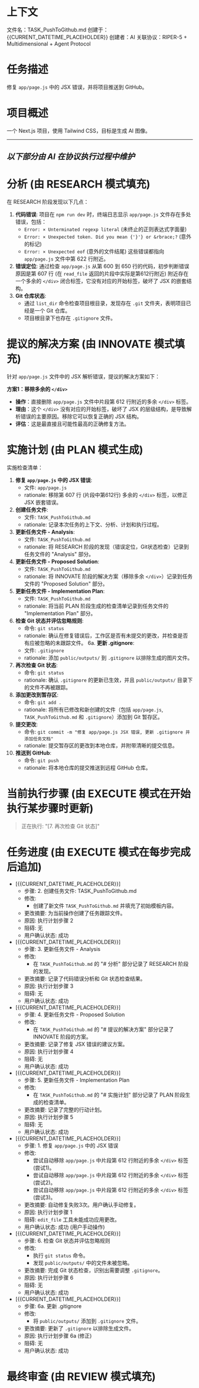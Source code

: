 # 上下文
文件名：TASK_PushToGithub.md
创建于：{{CURRENT_DATETIME_PLACEHOLDER}}
创建者：AI
关联协议：RIPER-5 + Multidimensional + Agent Protocol 

# 任务描述
修复 `app/page.js` 中的 JSX 错误，并将项目推送到 GitHub。

# 项目概述
一个 Next.js 项目，使用 Tailwind CSS，目标是生成 AI 图像。

---
*以下部分由 AI 在协议执行过程中维护*
---

# 分析 (由 RESEARCH 模式填充)
在 RESEARCH 阶段发现以下几点：
1.  **代码错误**: 项目在 `npm run dev` 时，终端日志显示 `app/page.js` 文件存在多处错误，包括：
    *   `Error: × Unterminated regexp literal` (未终止的正则表达式字面量)
    *   `Error: × Unexpected token. Did you mean {'}'} or &rbrace;?` (意外的标记)
    *   `Error: × Unexpected eof` (意外的文件结尾)
    这些错误都指向 `app/page.js` 文件中第 622 行附近。
2.  **错误定位**: 通过检查 `app/page.js` 从第 600 到 650 行的代码，初步判断错误原因是第 607 行 (在 `read_file` 返回的片段中实际是第612行附近) 附近存在一个多余的 `</div>` 闭合标签，它没有对应的开始标签，破坏了 JSX 的嵌套结构。
3.  **Git 仓库状态**:
    *   通过 `list_dir` 命令检查项目根目录，发现存在 `.git` 文件夹，表明项目已经是一个 Git 仓库。
    *   项目根目录下也存在 `.gitignore` 文件。

# 提议的解决方案 (由 INNOVATE 模式填充)
针对 `app/page.js` 文件中的 JSX 解析错误，提议的解决方案如下：

**方案1：移除多余的 `</div>`**
-   **操作**：直接删除 `app/page.js` 文件中片段第 612 行附近的多余 `</div>` 标签。
-   **理由**：这个 `</div>` 没有对应的开始标签，破坏了 JSX 的层级结构，是导致解析错误的主要原因。移除它可以恢复正确的 JSX 结构。
-   **评估**：这是最直接且可能性最高的正确修复方法。

# 实施计划 (由 PLAN 模式生成)
实施检查清单：
1.  **修复 `app/page.js` 中的 JSX 错误**:
    *   文件: `app/page.js`
    *   rationale: 移除第 607 行 (片段中第612行) 多余的 `</div>` 标签，以修正 JSX 嵌套错误。
2.  **创建任务文件**:
    *   文件: `TASK_PushToGithub.md`
    *   rationale: 记录本次任务的上下文、分析、计划和执行过程。
3.  **更新任务文件 - Analysis**:
    *   文件: `TASK_PushToGithub.md`
    *   rationale: 将 RESEARCH 阶段的发现（错误定位，Git状态检查）记录到任务文件的 "Analysis" 部分。
4.  **更新任务文件 - Proposed Solution**:
    *   文件: `TASK_PushToGithub.md`
    *   rationale: 将 INNOVATE 阶段的解决方案（移除多余 `</div>`）记录到任务文件的 "Proposed Solution" 部分。
5.  **更新任务文件 - Implementation Plan**:
    *   文件: `TASK_PushToGithub.md`
    *   rationale: 将当前 PLAN 阶段生成的检查清单记录到任务文件的 "Implementation Plan" 部分。
6.  **检查 Git 状态并评估忽略规则**:
    *   命令: `git status`
    *   rationale: 确认在修复错误后，工作区是否有未提交的更改，并检查是否有应被忽略的未跟踪文件。
6a. **更新 .gitignore**:
    *   文件: `.gitignore`
    *   rationale: 添加 `public/outputs/` 到 `.gitignore` 以排除生成的图片文件。
7.  **再次检查 Git 状态**:
    *   命令: `git status`
    *   rationale: 确认 `.gitignore` 的更新已生效，并且 `public/outputs/` 目录下的文件不再被跟踪。
8.  **添加更改到暂存区**:
    *   命令: `git add .`
    *   rationale: 将所有已修改和新创建的文件（包括 `app/page.js`, `TASK_PushToGithub.md` 和 `.gitignore`）添加到 Git 暂存区。
9.  **提交更改**:
    *   命令: `git commit -m "修复 app/page.js JSX 错误, 更新 .gitignore 并添加任务文档"`
    *   rationale: 提交暂存区的更改到本地仓库，并附带清晰的提交信息。
10. **推送到 GitHub**:
    *   命令: `git push`
    *   rationale: 将本地仓库的提交推送到远程 GitHub 仓库。

# 当前执行步骤 (由 EXECUTE 模式在开始执行某步骤时更新)
> 正在执行: "[7. 再次检查 Git 状态]"

# 任务进度 (由 EXECUTE 模式在每步完成后追加)
*   [{{CURRENT_DATETIME_PLACEHOLDER}}]
    *   步骤: 2. 创建任务文件: TASK_PushToGithub.md
    *   修改:
        *   创建了新文件 `TASK_PushToGithub.md` 并填充了初始模板内容。
    *   更改摘要: 为当前操作创建了任务跟踪文件。
    *   原因: 执行计划步骤 2
    *   阻碍: 无
    *   用户确认状态: 成功
*   [{{CURRENT_DATETIME_PLACEHOLDER}}]
    *   步骤: 3. 更新任务文件 - Analysis
    *   修改:
        *   在 `TASK_PushToGithub.md` 的 "# 分析" 部分记录了 RESEARCH 阶段的发现。
    *   更改摘要: 记录了代码错误分析和 Git 状态检查结果。
    *   原因: 执行计划步骤 3
    *   阻碍: 无
    *   用户确认状态: 成功
*   [{{CURRENT_DATETIME_PLACEHOLDER}}]
    *   步骤: 4. 更新任务文件 - Proposed Solution
    *   修改:
        *   在 `TASK_PushToGithub.md` 的 "# 提议的解决方案" 部分记录了 INNOVATE 阶段的方案。
    *   更改摘要: 记录了修复 JSX 错误的建议方案。
    *   原因: 执行计划步骤 4
    *   阻碍: 无
    *   用户确认状态: 成功
*   [{{CURRENT_DATETIME_PLACEHOLDER}}]
    *   步骤: 5. 更新任务文件 - Implementation Plan
    *   修改:
        *   在 `TASK_PushToGithub.md` 的 "# 实施计划" 部分记录了 PLAN 阶段生成的检查清单。
    *   更改摘要: 记录了完整的行动计划。
    *   原因: 执行计划步骤 5
    *   阻碍: 无
    *   用户确认状态: 成功
*   [{{CURRENT_DATETIME_PLACEHOLDER}}]
    *   步骤: 1. 修复 `app/page.js` 中的 JSX 错误
    *   修改:
        *   尝试自动移除 `app/page.js` 中片段第 612 行附近的多余 `</div>` 标签 (尝试1)。
        *   尝试自动移除 `app/page.js` 中片段第 612 行附近的多余 `</div>` 标签 (尝试2)。
        *   尝试自动移除 `app/page.js` 中片段第 612 行附近的多余 `</div>` 标签 (尝试3)。
    *   更改摘要: 自动修复失败3次。用户确认手动修复。
    *   原因: 执行计划步骤 1
    *   阻碍: `edit_file` 工具未能成功应用更改。
    *   用户确认状态: 成功 (用户手动操作)
*   [{{CURRENT_DATETIME_PLACEHOLDER}}]
    *   步骤: 6. 检查 Git 状态并评估忽略规则
    *   修改:
        *   执行 `git status` 命令。
        *   发现 `public/outputs/` 中的文件未被忽略。
    *   更改摘要: 完成 Git 状态检查，识别出需要调整 `.gitignore`。
    *   原因: 执行计划步骤 6
    *   阻碍: 无
    *   用户确认状态: 成功
*   [{{CURRENT_DATETIME_PLACEHOLDER}}]
    *   步骤: 6a. 更新 .gitignore
    *   修改:
        *   将 `public/outputs/` 添加到 `.gitignore` 文件。
    *   更改摘要: 更新了 `.gitignore` 以排除生成文件。
    *   原因: 执行计划步骤 6a (修正)
    *   阻碍: 无
    *   用户确认状态: 成功

# 最终审查 (由 REVIEW 模式填充) 